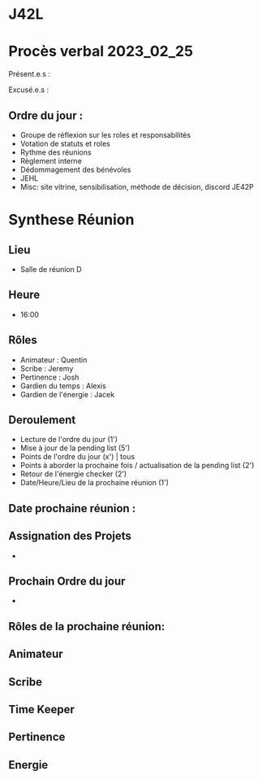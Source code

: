 
# J42L

# Procès verbal 2023_02_25


Présent.e.s :


Excusé.e.s : 


## Ordre du jour :

- Groupe de réflexion sur les roles et responsabilités
- Votation de statuts et roles
- Rythme des réunions
- Règlement interne
- Dédommagement des bénévoles
- JEHL
- Misc: site vitrine, sensibilisation, méthode de décision, discord JE42P

# Synthese Réunion

## Lieu

- Salle de réunion D

## Heure

- 16:00

## Rôles

- Animateur : Quentin
- Scribe : Jeremy
- Pertinence : Josh
- Gardien du temps : Alexis
- Gardien de l'énergie : Jacek

## Deroulement
- Lecture de l'ordre du jour (1')
- Mise à jour de la pending list (5')
- Points de l'ordre du jour (x') | tous
- Points à aborder la prochaine fois / actualisation de la pending list (2')
- Retour de l'énergie checker (2')
- Date/Heure/Lieu de la prochaine réunion (1')


## Date prochaine réunion : 

## Assignation des Projets

-

## Prochain Ordre du jour

-

## Rôles de la prochaine réunion: 

Animateur
- 

Scribe
-

Time Keeper
-

Pertinence
-

Energie
-
